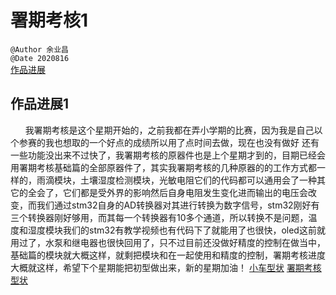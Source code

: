# 署期考核1  
`@Author 余业昌`  
`@Date 2020816`  
[作品进展](#1)


## <a id='1'>作品进展1</a> 
&nbsp;&nbsp;&nbsp;&nbsp;&nbsp;&nbsp;我署期考核是这个星期开始的，之前我都在弄小学期的比赛，因为我是自己以个参赛的我也想取的一个好点的成绩所以用了点时间去做，现在也没有做好
还有一些功能没出来不过快了，我署期考核的原器件也是上个星期才到的，目期已经会用署期考核基础篇的全部原器件了，其实我署期考核的几种原器的的工作方式都一样的，雨滴模块，土壤湿度检测模块，光敏电阻它们的代码都可以通用会了一种其它的全会了，它们都是受外界的影响然后自身电阻发生变化进而输出的电压会改变，而我们通过stm32自身的AD转换器对其进行转换为数字信号，stm32刚好有三个转换器刚好够用，而其每一个转换器有10多个通道，所以转换不是问题，温度和湿度模块我们的stm32有教学视频也有代码下了就能用了也很快，oled这前就用过了，水泵和继电器也很快回用了，只不过目前还没做好精度的控制在做当中，基础篇的模块就大概这样，就剩把模块和在一起使用和精度的控制，署期考核进度大概就这样，希望下个星期能把初型做出来，新的星期加油！
[小车型状](http://note.youdao.com/noteshare?id=848ca3d1262ee86edb39b6fa690ad620)
[署期考核型状](http://note.youdao.com/noteshare?id=c9840df942f8d2c7ebc2df4f8e718575)

